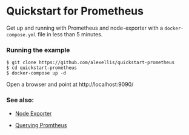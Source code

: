 # Quickstart for Prometheus

Get up and running with Prometheus and node-exporter with a `docker-compose.yml` file in less than 5 minutes.

### Running the example

```
$ git clone https://github.com/alexellis/quickstart-prometheus
$ cd quickstart-prometheus
$ docker-compose up -d
```
Open a browser and point at http://localhost:9090/

### See also:

* [Node Exporter](https://github.com/prometheus/node_exporter)

* [Querying Promtheus](https://prometheus.io/docs/querying/basics/)

